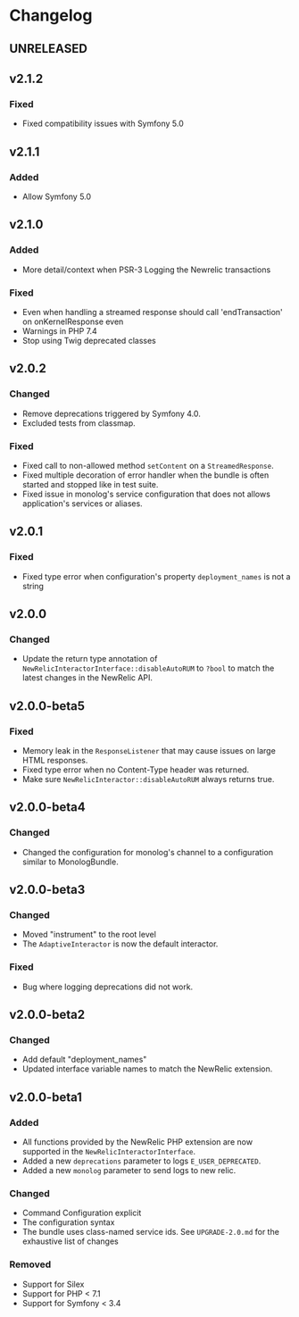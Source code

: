 # Changelog

## UNRELEASED

## v2.1.2

### Fixed

- Fixed compatibility issues with Symfony 5.0

## v2.1.1

### Added

- Allow Symfony 5.0

## v2.1.0

### Added

- More detail/context when PSR-3 Logging the Newrelic transactions

### Fixed 

- Even when handling a streamed response should call 'endTransaction' on onKernelResponse even
- Warnings in PHP 7.4
- Stop using Twig deprecated classes

## v2.0.2

### Changed

- Remove deprecations triggered by Symfony 4.0.
- Excluded tests from classmap.

### Fixed

- Fixed call to non-allowed method `setContent` on a `StreamedResponse`.
- Fixed multiple decoration of error handler when the bundle is often started and stopped like in test suite.
- Fixed issue in monolog's service configuration that does not allows application's services or aliases. 

## v2.0.1

### Fixed

- Fixed type error when configuration's property `deployment_names` is not a string

## v2.0.0

### Changed

- Update the return type annotation of `NewRelicInteractorInterface::disableAutoRUM` to `?bool` 
  to match the latest changes in the NewRelic API. 

## v2.0.0-beta5

### Fixed

- Memory leak in the `ResponseListener` that may cause issues on large HTML responses. 
- Fixed type error when no Content-Type header was returned.
- Make sure `NewRelicInteractor::disableAutoRUM` always returns true. 

## v2.0.0-beta4

### Changed

- Changed the configuration for monolog's channel to a configuration similar to MonologBundle. 

## v2.0.0-beta3

### Changed

- Moved "instrument" to the root level
- The `AdaptiveInteractor` is now the default interactor. 

### Fixed

- Bug where logging deprecations did not work. 

## v2.0.0-beta2

### Changed

- Add default "deployment_names"
- Updated interface variable names to match the NewRelic extension.


## v2.0.0-beta1

### Added

- All functions provided by the NewRelic PHP extension are now supported in the `NewRelicInteractorInterface`.
- Added a new `deprecations` parameter to logs `E_USER_DEPRECATED`.
- Added a new `monolog` parameter to send logs to new relic.

### Changed

- Command Configuration explicit
- The configuration syntax
- The bundle uses class-named service ids. See `UPGRADE-2.0.md` for the exhaustive list of changes

### Removed

- Support for Silex
- Support for PHP < 7.1
- Support for Symfony < 3.4
